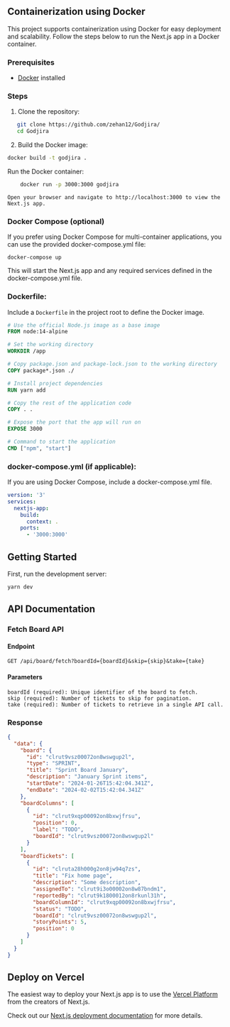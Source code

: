 ## Containerization using Docker

This project supports containerization using Docker for easy deployment and scalability. Follow the steps below to run the Next.js app in a Docker container.

### Prerequisites

- [Docker](https://www.docker.com/get-started) installed

### Steps

1. Clone the repository:

```bash
   git clone https://github.com/zehan12/Godjira/
   cd Godjira
```

2. Build the Docker image:

```bash
docker build -t godjira .
```

Run the Docker container:

```bash
    docker run -p 3000:3000 godjira
```

    Open your browser and navigate to http://localhost:3000 to view the Next.js app.

### Docker Compose (optional)

If you prefer using Docker Compose for multi-container applications, you can use the provided docker-compose.yml file:

```
docker-compose up
```

This will start the Next.js app and any required services defined in the docker-compose.yml file.

### **Dockerfile:**

Include a `Dockerfile` in the project root to define the Docker image.

```Dockerfile
# Use the official Node.js image as a base image
FROM node:14-alpine

# Set the working directory
WORKDIR /app

# Copy package.json and package-lock.json to the working directory
COPY package*.json ./

# Install project dependencies
RUN yarn add

# Copy the rest of the application code
COPY . .

# Expose the port that the app will run on
EXPOSE 3000

# Command to start the application
CMD ["npm", "start"]
```

### docker-compose.yml (if applicable):

If you are using Docker Compose, include a docker-compose.yml file.

```yaml
version: '3'
services:
  nextjs-app:
    build:
      context: .
    ports:
      - '3000:3000'
```

## Getting Started

First, run the development server:

```bash
yarn dev
```

## API Documentation

### Fetch Board API

#### Endpoint

```http
GET /api/board/fetch?boardId={boardId}&skip={skip}&take={take}
```

#### Parameters

    boardId (required): Unique identifier of the board to fetch.
    skip (required): Number of tickets to skip for pagination.
    take (required): Number of tickets to retrieve in a single API call.

### Response

```json
{
  "data": {
    "board": {
      "id": "clrut9vsz00072on8wswgup2l",
      "type": "SPRINT",
      "title": "Sprint Board January",
      "description": "January Sprint items",
      "startDate": "2024-01-26T15:42:04.341Z",
      "endDate": "2024-02-02T15:42:04.341Z"
    },
    "boardColumns": [
      {
        "id": "clrut9xqp00092on8bxwjfrsu",
        "position": 0,
        "label": "TODO",
        "boardId": "clrut9vsz00072on8wswgup2l"
      }
    ],
    "boardTickets": [
      {
        "id": "clruta28h000g2on8jw94q7zs",
        "title": "Fix home page",
        "description": "Some description",
        "assignedTo": "clrut9i3o00002on8w87bndm1",
        "reportedBy": "clrut9k1800012on8rkunl31h",
        "boardColumnId": "clrut9xqp00092on8bxwjfrsu",
        "status": "TODO",
        "boardId": "clrut9vsz00072on8wswgup2l",
        "storyPoints": 5,
        "position": 0
      }
    ]
  }
}
```

## Deploy on Vercel

The easiest way to deploy your Next.js app is to use the [Vercel Platform](https://vercel.com/new?utm_medium=default-template&filter=next.js&utm_source=create-next-app&utm_campaign=create-next-app-readme) from the creators of Next.js.

Check out our [Next.js deployment documentation](https://nextjs.org/docs/deployment) for more details.
